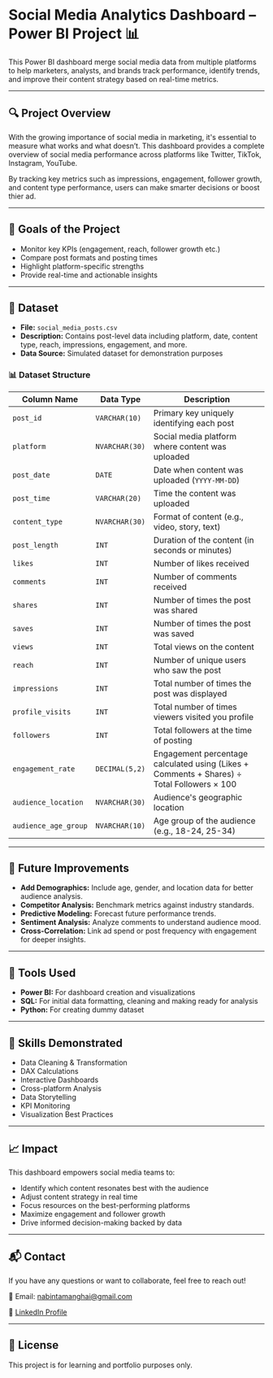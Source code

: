 # Social Media Analytics Dashboard – Power BI Project 📊 

This Power BI dashboard merge social media data from multiple platforms to help marketers, analysts, and brands track performance, identify trends, and improve their content strategy based on real-time metrics.

---

## 🔍 Project Overview

With the growing importance of social media in marketing, it's essential to measure what works and what doesn’t. This dashboard provides a complete overview of social media performance across platforms like Twitter, TikTok, Instagram, YouTube.

By tracking key metrics such as impressions, engagement, follower growth, and content type performance, users can make smarter decisions or boost thier ad.

---

## 🎯 Goals of the Project
- Monitor key KPIs (engagement, reach, follower growth etc.)
- Compare post formats and posting times
- Highlight platform-specific strengths
- Provide real-time and actionable insights

---

## 📁 Dataset

- **File:** `social_media_posts.csv`  
- **Description:** Contains post-level data including platform, date, content type, reach, impressions, engagement, and more.
- **Data Source:** Simulated dataset for demonstration purposes
### 📊 Dataset Structure

| Column Name           | Data Type     | Description                                                  |
|------------------------|---------------|--------------------------------------------------------------|
| `post_id`              | `VARCHAR(10)` | Primary key uniquely identifying each post                   |
| `platform`             | `NVARCHAR(30)`| Social media platform where content was uploaded             |
| `post_date`            | `DATE`        | Date when content was uploaded (`YYYY-MM-DD`)                |
| `post_time`            | `VARCHAR(20)` | Time the content was uploaded                                |
| `content_type`         | `NVARCHAR(30)`| Format of content (e.g., video, story, text)                 |
| `post_length`          | `INT`         | Duration of the content (in seconds or minutes)              |
| `likes`                | `INT`         | Number of likes received                                     |
| `comments`             | `INT`         | Number of comments received                                  |
| `shares`               | `INT`         | Number of times the post was shared                          |
| `saves`                | `INT`         | Number of times the post was saved                           |
| `views`                | `INT`         | Total views on the content                                   |
| `reach`                | `INT`         | Number of unique users who saw the post                      |
| `impressions`          | `INT`         | Total number of times the post was displayed                 |
| `profile_visits`       | `INT`         | Total number of times viewers visited you profile            |
| `followers`            | `INT`         | Total followers at the time of posting                       |
| `engagement_rate`      | `DECIMAL(5,2)`| Engagement percentage calculated using (Likes + Comments + Shares) ÷ Total Followers × 100|
| `audience_location`    | `NVARCHAR(30)`| Audience's geographic location                               |
| `audience_age_group`   | `NVARCHAR(10)`| Age group of the audience (e.g., 18-24, 25-34)               |

---

## 🔮 Future Improvements

- **Add Demographics:** Include age, gender, and location data for better audience analysis.
- **Competitor Analysis:** Benchmark metrics against industry standards.
- **Predictive Modeling:** Forecast future performance trends.
- **Sentiment Analysis:** Analyze comments to understand audience mood.
- **Cross-Correlation:** Link ad spend or post frequency with engagement for deeper insights.

---

## 🧰 Tools Used

- **Power BI:** For dashboard creation and visualizations
- **SQL:** For initial data formatting, cleaning and making ready for analysis
- **Python:** For creating dummy dataset

---

## 🧠 Skills Demonstrated

- Data Cleaning & Transformation
- DAX Calculations
- Interactive Dashboards
- Cross-platform Analysis
- Data Storytelling
- KPI Monitoring
- Visualization Best Practices

---

## 📈 Impact

This dashboard empowers social media teams to:

- Identify which content resonates best with the audience
- Adjust content strategy in real time
- Focus resources on the best-performing platforms
- Maximize engagement and follower growth
- Drive informed decision-making backed by data

---

## 📬 Contact

If you have any questions or want to collaborate, feel free to reach out!

📧 Email: nabintamanghai@gmail.com

🔗 [LinkedIn Profile](https://www.linkedin.com/in/nabintamanghai/)  

---

## 📌 License

This project is for learning and portfolio purposes only.
